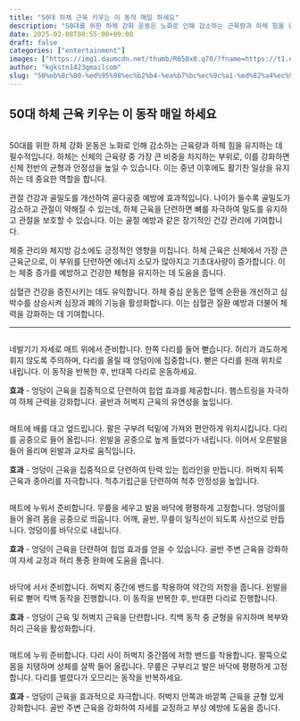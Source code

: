 ```yaml
---
title: "50대 하체 근육 키우는 이 동작 매일 하세요"
description: "50대를 위한 하체 강화 운동은 노화로 인해 감소하는 근육량과 하체 힘을 유지하는 데 필수적입니다. 하체는 신체의 근육량 중 가장 큰 비중을 차지하는 부위로, 이를 강화하면 신체 전반의 균형과 안정성을 높일 수 있습니다. 이는 중년 이후에도 활기찬 일상을 유지하는 데 "
date: 2025-02-08T09:55:00+09:00
draft: false
categories: ["entertainment"]
images: ["https://img1.daumcdn.net/thumb/R658x0.q70/?fname=https://t1.daumcdn.net/news/202502/08/tenbody/20250208173015428fgtd.jpg", "https://t1.daumcdn.net/news/202502/08/tenbody/20250208173015671nkvb.gif", "https://t1.daumcdn.net/news/202502/08/tenbody/20250208173016000xpmk.gif", "https://t1.daumcdn.net/news/202502/08/tenbody/20250208173016241nkqt.gif", "https://t1.daumcdn.net/news/202502/08/tenbody/20250208173016537ugxw.gif"]
author: "kgkstn1423gmailcom"
slug: "50%eb%8c%80-%ed%95%98%ec%b2%b4-%ea%b7%bc%ec%9c%a1-%ed%82%a4%ec%9a%b0%eb%8a%94-%ec%9d%b4-%eb%8f%99%ec%9e%91-%eb%a7%a4%ec%9d%bc-%ed%95%98%ec%84%b8%ec%9a%94"
---
```


<h2 >50대 하체 근육 키우는 이 동작 매일 하세요</h2> <figure ><img src="https://img1.daumcdn.net/thumb/R658x0.q70/?fname=https://t1.daumcdn.net/news/202502/08/tenbody/20250208173015428fgtd.jpg" alt=""/></figure> <p>50대를 위한 하체 강화 운동은 노화로 인해 감소하는 근육량과 하체 힘을 유지하는 데 필수적입니다. 하체는 신체의 근육량 중 가장 큰 비중을 차지하는 부위로, 이를 강화하면 신체 전반의 균형과 안정성을 높일 수 있습니다. 이는 중년 이후에도 활기찬 일상을 유지하는 데 중요한 역할을 합니다.</p> <p>관절 건강과 골밀도를 개선하여 골다공증 예방에 효과적입니다. 나이가 들수록 골밀도가 감소하고 관절이 약해질 수 있는데, 하체 근육을 단련하면 뼈를 자극하여 밀도를 유지하고 관절을 보호할 수 있습니다. 이는 골절 예방과 같은 장기적인 건강 관리에 기여합니다.</p> <p>체중 관리와 체지방 감소에도 긍정적인 영향을 미칩니다. 하체 근육은 신체에서 가장 큰 근육군으로, 이 부위를 단련하면 에너지 소모가 많아지고 기초대사량이 증가합니다. 이는 체중 증가를 예방하고 건강한 체형을 유지하는 데 도움을 줍니다.</p> <p>심혈관 건강을 증진시키는 데도 유익합니다. 하체 중심 운동은 혈액 순환을 개선하고 심박수를 상승시켜 심장과 폐의 기능을 활성화합니다. 이는 심혈관 질환 예방과 더불어 체력을 강화하는 데 기여합니다.</p> <hr /> <figure ><img src="https://t1.daumcdn.net/news/202502/08/tenbody/20250208173015671nkvb.gif" alt=""/></figure> <p>네발기기 자세로 매트 위에서 준비합니다. 한쪽 다리를 들어 뻗습니다. 허리가 과도하게 휘지 않도록 주의하며, 다리를 올릴 때 엉덩이에 집중합니다. 뻗은 다리를 원래 위치로 내립니다. 이 동작을 반복한 후, 반대쪽 다리로 운동하세요.</p> <p><strong>효과</strong> - 엉덩이 근육을 집중적으로 단련하여 힙업 효과를 제공합니다. 햄스트링을 자극하여 하체 근력을 강화합니다. 골반과 허벅지 근육의 유연성을 높입니다.</p> <figure ><img src="https://t1.daumcdn.net/news/202502/08/tenbody/20250208173016000xpmk.gif" alt=""/></figure> <p>매트에 배를 대고 엎드립니다. 팔은 구부려 턱밑에 가져와 편안하게 위치시킵니다. 다리를 공중으로 들어 올립니다. 왼발을 공중으로 높게 들었다가 내립니다. 이어서 오른발을 들어 올리며 왼발과 교차로 움직입니다.</p> <p><strong>효과</strong> - 엉덩이 근육을 집중적으로 단련하여 탄력 있는 힙라인을 만듭니다. 허벅지 뒤쪽 근육과 종아리를 자극합니다. 척추기립근을 단련하여 척추 안정성을 높입니다.</p> <figure ><img src="https://t1.daumcdn.net/news/202502/08/tenbody/20250208173016241nkqt.gif" alt=""/></figure> <p>매트에 누워서 준비합니다. 무릎을 세우고 발을 바닥에 평평하게 고정합니다. 엉덩이를 들어 올려 몸을 공중으로 띄웁니다. 어깨, 골반, 무릎이 일직선이 되도록 사선으로 만듭니다. 엉덩이를 바닥으로 내립니다.</p> <p><strong>효과</strong> - 엉덩이 근육을 단련하여 힙업 효과를 얻을 수 있습니다. 골반 주변 근육을 강화하여 자세 교정과 허리 통증 완화에 도움을 줍니다.</p> <figure ><img src="https://t1.daumcdn.net/news/202502/08/tenbody/20250208173016537ugxw.gif" alt=""/></figure> <p>바닥에 서서 준비합니다. 허벅지 중간에 밴드를 착용하여 약간의 저항을 줍니다. 왼발을 뒤로 뻗어 킥백 동작을 진행합니다. 이 동작을 반복한 후, 반대편 다리로 진행합니다.</p> <p><strong>효과</strong> - 엉덩이 근육 및 허벅지 근육을 단련합니다. 킥백 동작 중 균형을 유지하며 복부와 허리 근육을 활성화합니다.</p> <figure ><img src="https://t1.daumcdn.net/news/202502/08/tenbody/20250208173016966zxwj.gif" alt=""/></figure> <p>매트에 누워 준비합니다. 다리 사이 허벅지 중간쯤에 저항 밴드를 착용합니다. 팔뚝으로 몸을 지탱하며 상체를 살짝 들어 올립니다. 무릎은 구부리고 발은 바닥에 평평하게 고정합니다. 다리를 벌렸다가 오므리는 동작을 반복하세요.</p> <p><strong>효과</strong> - 엉덩이 근육을 효과적으로 자극합니다. 허벅지 안쪽과 바깥쪽 근육을 균형 있게 강화합니다. 골반 주변 근육을 강화하여 자세를 교정하고 부상 예방에 도움을 줍니다.</p>